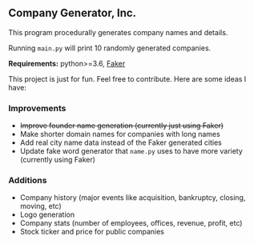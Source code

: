 ## Company Generator, Inc.

This program procedurally generates company names and details.

Running `main.py` will print 10 randomly generated companies.

**Requirements:** python>=3.6, [Faker](https://github.com/joke2k/faker)

This project is just for fun. Feel free to contribute. Here are some ideas I have:

### Improvements

* ~~Improve founder name generation (currently just using Faker)~~
* Make shorter domain names for companies with long names
* Add real city name data instead of the Faker generated cities
* Update fake word generator that `name.py` uses to have more variety (currently using Faker)

### Additions

* Company history (major events like acquisition, bankruptcy, closing, moving, etc)
* Logo generation
* Company stats (number of employees, offices, revenue, profit, etc)
* Stock ticker and price for public companies
